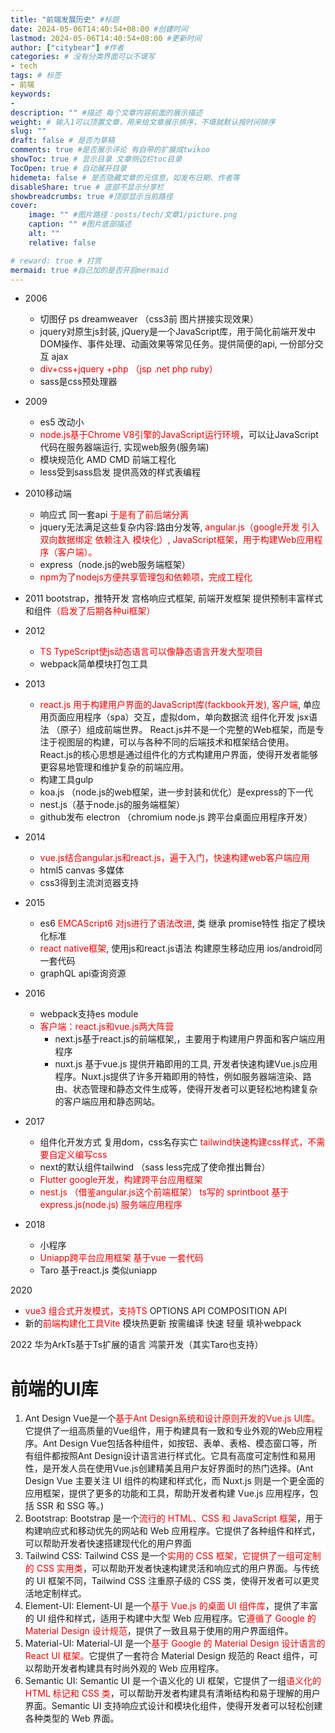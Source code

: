 ```yaml
---
title: "前端发展历史" #标题
date: 2024-05-06T14:40:54+08:00 #创建时间
lastmod: 2024-05-06T14:40:54+08:00 #更新时间
author: ["citybear"] #作者
categories: # 没有分类界面可以不填写
- tech
tags: # 标签
- 前端
keywords: 
- 
description: "" #描述 每个文章内容前面的展示描述
weight: # 输入1可以顶置文章，用来给文章展示排序，不填就默认按时间排序
slug: ""
draft: false # 是否为草稿
comments: true #是否展示评论 有自带的扩展成twikoo
showToc: true # 显示目录 文章侧边栏toc目录
TocOpen: true # 自动展开目录
hidemeta: false # 是否隐藏文章的元信息，如发布日期、作者等
disableShare: true # 底部不显示分享栏
showbreadcrumbs: true #顶部显示当前路径
cover:
    image: "" #图片路径：posts/tech/文章1/picture.png
    caption: "" #图片底部描述
    alt: ""
    relative: false

# reward: true # 打赏
mermaid: true #自己加的是否开启mermaid
---
```


- 2006 
  - 切图仔 ps dreamweaver  （css3前 图片拼接实现效果）
  - jquery对原生js封装, jQuery是一个JavaScript库，用于简化前端开发中DOM操作、事件处理、动画效果等常见任务。提供简便的api, 一份部分交互 ajax
  - <font color="red">div+css+jquery +php （jsp .net php ruby）</font>
  - sass是css预处理器

- 2009 
  - es5 改动小
  - <font color="red">node.js基于Chrome V8引擎的JavaScript运行环境</font>，可以让JavaScript代码在服务器端运行, 实现web服务(服务端)
  - 模块规范化 AMD CMD 前端工程化
  - less受到sass启发 提供高效的样式表编程

- 2010移动端 
  - 响应式 同一套api <font color="red">于是有了前后端分离</font>
  - jquery无法满足这些复杂内容:路由分发等, <font color="red">angular.js（google开发  引入双向数据绑定 依赖注入 模块化）, JavaScript框架，用于构建Web应用程序（客户端）。</font>
  - express（node.js的web服务端框架）
  - <font color="red">npm为了nodejs方便共享管理包和依赖项，完成工程化</font>

  
- 2011 bootstrap，推特开发 宫格响应式框架, 前端开发框架 提供预制丰富样式和组件<font color="red">（启发了后期各种ui框架）</font>

- 2012 
  - <font color="red">TS TypeScript使js动态语言可以像静态语言开发大型项目</font>
  - webpack简单模块打包工具
  
- 2013 
  - <font color="red">react.js 用于构建用户界面的JavaScript库(fackbook开发), 客户端</font>, 单应用页面应用程序（spa）交互，虚拟dom，单向数据流 组件化开发 jsx语法 （原子）组成前端世界。 React.js并不是一个完整的Web框架，而是专注于视图层的构建，可以与各种不同的后端技术和框架结合使用。React.js的核心思想是通过组件化的方式构建用户界面，使得开发者能够更容易地管理和维护复杂的前端应用。
  - 构建工具gulp  
  - koa.js （node.js的web框架，进一步封装和优化）是express的下一代
  - nest.js（基于node.js的服务端框架）
  - github发布 electron  （chromium node.js 跨平台桌面应用程序开发）

- 2014 
  - <font color="red">vue.js结合angular.js和react.js，遍于入门，快速构建web客户端应用</font>
  - html5 canvas 多媒体 
  - css3得到主流浏览器支持

- 2015 
  - es6 <font color="red">EMCAScript6 对js进行了语法改进</font>, 类 继承 promise特性 指定了模块化标准
  - <font color="red">react native框架</font>, 使用js和react.js语法 构建原生移动应用 ios/android同一套代码
  - graphQL api查询资源

- 2016 
  - webpack支持es module
  - <font color="red">客户端：react.js和vue.js两大阵营</font>
    - next.js基于react.js的前端框架,，主要用于构建用户界面和客户端应用程序
    - nuxt.js 基于vue.js  提供开箱即用的工具, 开发者快速构建Vue.js应用程序。Nuxt.js提供了许多开箱即用的特性，例如服务器端渲染、路由、状态管理和静态文件生成等，使得开发者可以更轻松地构建复杂的客户端应用和静态网站。

- 2017 
  - 组件化开发方式 复用dom，css名存实亡 <font color="red">tailwind快速构建css样式，不需要自定义编写css</font>
  - next的默认组件tailwind （sass less完成了使命推出舞台）
  - <font color="red">Flutter google开发，构建跨平台应用框架</font>
  - <font color="red">nest.js （借鉴angular.js这个前端框架） ts写的 sprintboot 基于express.js(node.js) 服务端应用程序</font>
  
- 2018 
  - 小程序 
  - <font color="red">Uniapp跨平台应用框架 基于vue 一套代码</font>
  - Taro 基于react.js 类似uniapp

2020 
- <font color="red">vue3 组合式开发模式，支持TS</font>  OPTIONS API  COMPOSITION API
- 新的<font color="red">前端构建化工具Vite</font> 模块热更新 按需编译 快速 轻量  填补webpack

2022 华为ArkTs基于Ts扩展的语言 鸿蒙开发（其实Taro也支持）

# 前端的UI库
1. Ant Design Vue是一个<font color="red">基于Ant Design系统和设计原则开发的Vue.js UI库。</font>它提供了一组高质量的Vue组件，用于构建具有一致和专业外观的Web应用程序。Ant Design Vue包括各种组件，如按钮、表单、表格、模态窗口等，所有组件都按照Ant Design设计语言进行样式化。它具有高度可定制性和易用性，是开发人员在使用Vue.js创建精美且用户友好界面时的热门选择。(Ant Design Vue 主要关注 UI 组件的构建和样式化，而 Nuxt.js 则是一个更全面的应用框架，提供了更多的功能和工具，帮助开发者构建 Vue.js 应用程序，包括 SSR 和 SSG 等。)
2. Bootstrap: Bootstrap 是一个<font color="red">流行的 HTML、CSS 和 JavaScript 框架</font>，用于构建响应式和移动优先的网站和 Web 应用程序。它提供了各种组件和样式，可以帮助开发者快速搭建现代化的用户界面
3. Tailwind CSS: Tailwind CSS 是一个<font color="red">实用的 CSS 框架，它提供了一组可定制的 CSS 实用类</font>，可以帮助开发者快速构建灵活和响应式的用户界面。与传统的 UI 框架不同，Tailwind CSS 注重原子级的 CSS 类，使得开发者可以更灵活地定制样式。
4. Element-UI: Element-UI 是一个<font color="red">基于 Vue.js 的桌面 UI 组件库</font>，提供了丰富的 UI 组件和样式，适用于构建中大型 Web 应用程序。它<font color="red">遵循了 Google 的 Material Design 设计规范</font>，提供了一致且易于使用的用户界面组件。
5. Material-UI: Material-UI 是一个<font color="red">基于 Google 的 Material Design 设计语言的 React UI 框架。</font>它提供了一套符合 Material Design 规范的 React 组件，可以帮助开发者构建具有时尚外观的 Web 应用程序。
6. Semantic UI: Semantic UI 是一个语义化的 UI 框架，它提供了一组<font color="red">语义化的 HTML 标记和 CSS 类</font>，可以帮助开发者构建具有清晰结构和易于理解的用户界面。Semantic UI 支持响应式设计和模块化组件，使得开发者可以轻松创建各种类型的 Web 界面。